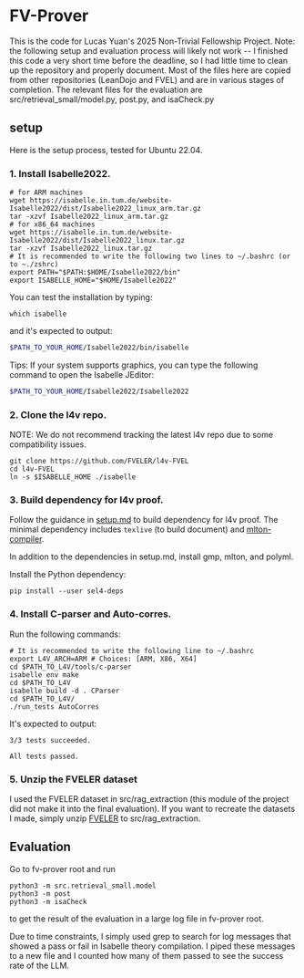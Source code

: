 # FV-Prover

This is the code for Lucas Yuan's 2025 Non-Trivial Fellowship Project.  Note: the following setup and evaluation process will likely not work -- I finished this code a very short time before the deadline, so I had little time to clean up the repository and properly document.  Most of the files here are copied from other repositories (LeanDojo and FVEL) and are in various stages of completion.  The relevant files for the evaluation are src/retrieval_small/model.py, post.py, and isaCheck.py

## setup

Here is the setup process, tested for Ubuntu 22.04.

### 1. Install Isabelle2022.

```bash=
# for ARM machines
wget https://isabelle.in.tum.de/website-Isabelle2022/dist/Isabelle2022_linux_arm.tar.gz 
tar -xzvf Isabelle2022_linux_arm.tar.gz
# for x86_64 machines
wget https://isabelle.in.tum.de/website-Isabelle2022/dist/Isabelle2022_linux.tar.gz 
tar -xzvf Isabelle2022_linux.tar.gz
# It is recommended to write the following two lines to ~/.bashrc (or to ~./zshrc)
export PATH="$PATH:$HOME/Isabelle2022/bin"
export ISABELLE_HOME="$HOME/Isabelle2022"
```


You can test the installation by typing:

```bash=
which isabelle
```

and it's expected to output:

```bash
$PATH_TO_YOUR_HOME/Isabelle2022/bin/isabelle
```

Tips: If your system supports graphics, you can type the following command to open the Isabelle JEditor:

```bash
$PATH_TO_YOUR_HOME/Isabelle2022/Isabelle2022
```

### 2. Clone the l4v repo.

NOTE: We do not recommend tracking the latest l4v repo due to some compatibility issues.

```bash=
git clone https://github.com/FVELER/l4v-FVEL
cd l4v-FVEL
ln -s $ISABELLE_HOME ./isabelle
```

### 3. Build dependency for l4v proof.
Follow the guidance in [setup.md](https://github.com/FVELER/l4v-FVEL/blob/main/docs/setup.md) to build dependency for l4v proof. The minimal dependency includes ``texlive`` (to build document) and [mlton-compiler](http://www.mlton.org/Home).

In addition to the dependencies in setup.md, install gmp, mlton, and polyml.

Install the Python dependency:
```bash=
pip install --user sel4-deps
```

### 4. Install C-parser and Auto-corres.

Run the following commands:
```bash=
# It is recommended to write the following line to ~/.bashrc
export L4V_ARCH=ARM # Choices: [ARM, X86, X64]
cd $PATH_TO_L4V/tools/c-parser
isabelle env make
cd $PATH_TO_L4V
isabelle build -d . CParser
cd $PATH_TO_L4V/
./run_tests AutoCorres
```

It's expected to output:
```
3/3 tests succeeded.

All tests passed.
```

### 5. Unzip the FVELER dataset

I used the FVELER dataset in src/rag_extraction (this module of the project did not make it into the final evaluation).  If you want to recreate the datasets I made, simply unzip [FVELER](https://github.com/FVELER/FVELerExtraction/blob/main/FVELer.zip) to src/rag_extraction. 

## Evaluation

Go to fv-prover root and run

```
python3 -m src.retrieval_small.model
python3 -m post
python3 -m isaCheck
```

to get the result of the evaluation in a large log file in fv-prover root.

Due to time constraints, I simply used grep to search for log messages that showed a pass or fail in Isabelle theory compilation.  I piped these messages to a new file and I counted how many of them passed to see the success rate of the LLM.